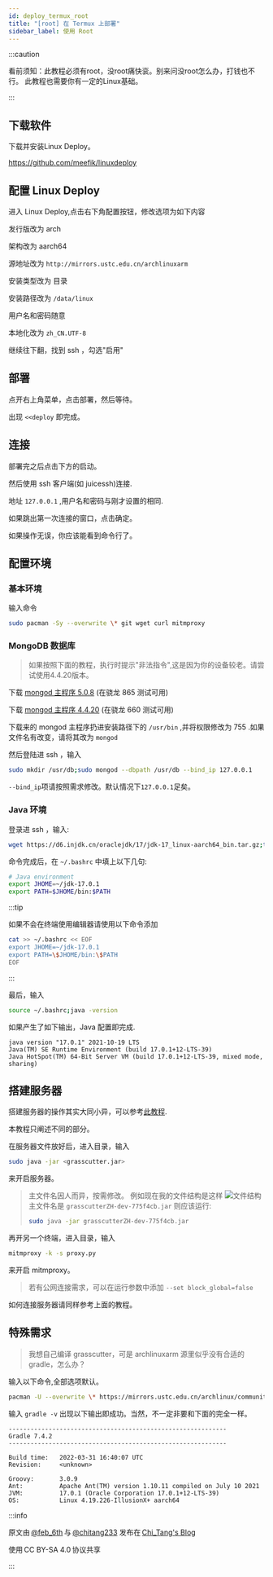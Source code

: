 ```yaml
---
id: deploy_termux_root
title: "[root] 在 Termux 上部署"
sidebar_label: 使用 Root
---
```


:::caution

看前须知：此教程必须有root，没root痛快衮。别来问没root怎么办，打钱也不行。
此教程也需要你有一定的Linux基础。

:::

## 下载软件

下载并安装Linux Deploy。

https://github.com/meefik/linuxdeploy

## 配置 Linux Deploy

进入 Linux Deploy,点击右下角配置按钮，修改选项为如下内容

发行版改为 arch

架构改为 aarch64

源地址改为 `http://mirrors.ustc.edu.cn/archlinuxarm`

安装类型改为 目录

安装路径改为 `/data/linux`

用户名和密码随意

本地化改为 `zh_CN.UTF-8`

继续往下翻，找到 ssh ，勾选"启用"

## 部署

点开右上角菜单，点击部署，然后等待。

出现 `<<deploy` 即完成。

## 连接

部署完之后点击下方的启动。

然后使用 ssh 客户端(如 juicessh)连接.

地址 `127.0.0.1` ,用户名和密码与刚才设置的相同.

如果跳出第一次连接的窗口，点击确定。

如果操作无误，你应该能看到命令行了。

## 配置环境

### 基本环境

输入命令

```bash
sudo pacman -Sy --overwrite \* git wget curl mitmproxy
```

### MongoDB 数据库

> 如果按照下面的教程，执行时提示"非法指令",这是因为你的设备较老。请尝试使用4.4.20版本。

下载 [mongod 主程序 5.0.8](https://drive.google.com/file/d/1rdR3TeWtvQt8z738iyfGX6riSXCbrIe1/) (在骁龙 865 测试可用)

下载 [mongod 主程序 4.4.20](https://drive.google.com/file/d/1sQEMyvhqZoIWiZcbFsL4r6-8-1ZY1BVz) (在骁龙 660 测试可用)

下载来的 mongod 主程序扔进安装路径下的 `/usr/bin` ,并将权限修改为 755 .如果文件名有改变，请将其改为 `mongod`

然后登陆进 ssh ，输入

```bash
sudo mkdir /usr/db;sudo mongod --dbpath /usr/db --bind_ip 127.0.0.1
```

`--bind_ip`项请按照需求修改。默认情况下`127.0.0.1`足矣。

### Java 环境

登录进 ssh ，输入:

```bash
wget https://d6.injdk.cn/oraclejdk/17/jdk-17_linux-aarch64_bin.tar.gz;tar xzvf jdk-17_linux-aarch64_bin.tar.gz
```

命令完成后，在 `~/.bashrc` 中填上以下几句:

```bash
# Java environment
export JHOME=~/jdk-17.0.1
export PATH=$JHOME/bin:$PATH
```

:::tip

如果不会在终端使用编辑器请使用以下命令添加

```bash
cat >> ~/.bashrc << EOF
export JHOME=~/jdk-17.0.1
export PATH=\$JHOME/bin:\$PATH
EOF
```

:::

最后，输入

```bash
source ~/.bashrc;java -version
```

如果产生了如下输出，Java 配置即完成.

```
java version "17.0.1" 2021-10-19 LTS
Java(TM) SE Runtime Environment (build 17.0.1+12-LTS-39)
Java HotSpot(TM) 64-Bit Server VM (build 17.0.1+12-LTS-39, mixed mode, sharing)
```

## 搭建服务器

搭建服务器的操作其实大同小异，可以参考[此教程](https://blog.tomys.top/2022-04/GenshinTJ/).

本教程只阐述不同的部分。

在服务器文件放好后，进入目录，输入

```bash
sudo java -jar <grasscutter.jar>
```

来开启服务器。

> 主文件名因人而异，按需修改。
> 例如现在我的文件结构是这样
> ![文件结构](/data/Code/gcdoc/docs/quick-start/部署/Android/使用root/files.png)
> 主文件名是 `grasscutterZH-dev-775f4cb.jar`
> 则应该运行:
> 
> ```bash
> sudo java -jar grasscutterZH-dev-775f4cb.jar
> ```

再开另一个终端，进入目录，输入

```bash
mitmproxy -k -s proxy.py
```

来开启 mitmproxy。

> 若有公网连接需求，可以在运行参数中添加 `--set block_global=false`

如何连接服务器请同样参考上面的教程。

## 特殊需求

> 我想自己编译 grasscutter，可是 archlinuxarm 源里似乎没有合适的 gradle，怎么办？

输入以下命令,全部选项默认。

```bash
pacman -U --overwrite \* https://mirrors.ustc.edu.cn/archlinux/community/os/x86_64/gradle-7.4.2-1-any.pkg.tar.zst;pacman -Rdd jdk-openjdk
```

输入 `gradle -v` 出现以下输出即成功。当然，不一定非要和下面的完全一样。

```
------------------------------------------------------------
Gradle 7.4.2
------------------------------------------------------------

Build time:   2022-03-31 16:40:07 UTC
Revision:     <unknown>

Groovy:       3.0.9
Ant:          Apache Ant(TM) version 1.10.11 compiled on July 10 2021
JVM:          17.0.1 (Oracle Corporation 17.0.1+12-LTS-39)
OS:           Linux 4.19.226-IllusionX+ aarch64
```

:::info

原文由 [@feb_6th](https://t.me/feb_6th) 与 [@chitang233](https://t.me/chitang233) 发布在 [Chi_Tang's Blog](https://www.chitang.tech/posts/grasscutter-android.md)

使用 CC BY-SA 4.0 协议共享

:::